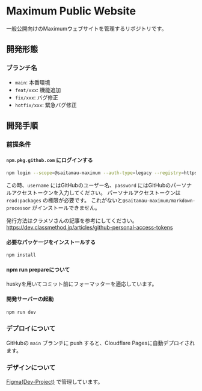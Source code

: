 # Maximum Public Website

一般公開向けのMaximumウェブサイトを管理するリポジトリです。

## 開発形態

### ブランチ名

- `main`: 本番環境
- `feat/xxx`: 機能追加
- `fix/xxx`: バグ修正
- `hotfix/xxx`: 緊急バグ修正

## 開発手順

### 前提条件

#### `npm.pkg.github.com` にログインする

```bash
npm login --scope=@saitamau-maximum --auth-type=legacy --registry=https://npm.pkg.github.com
```

この時、`username` にはGitHubのユーザー名、`password` にはGitHubのパーソナルアクセストークンを入力してください。
パーソナルアクセストークンは `read:packages` の権限が必要です。
これがないと`@saitamau-maximum/markdown-processor` がインストールできません。

発行方法はクラメソさんの記事を参考にしてください。
<https://dev.classmethod.jp/articles/github-personal-access-tokens>

#### 必要なパッケージをインストールする

```bash
npm install
```

#### npm run prepareについて

huskyを用いてコミット前にフォーマッターを適応しています。

#### 開発サーバーの起動

```bash
npm run dev
```

### デプロイについて

GitHubの `main` ブランチに push すると、Cloudflare Pagesに自動デプロイされます。

### デザインについて

[Figma(Dev-Project)](https://www.figma.com/file/bpfQJEGw74avlImcC0LbiZ/Dev-Project?type=design&node-id=5%3A2&mode=design&t=6dFZsWxnenm8fWhx-1)
で管理しています。
